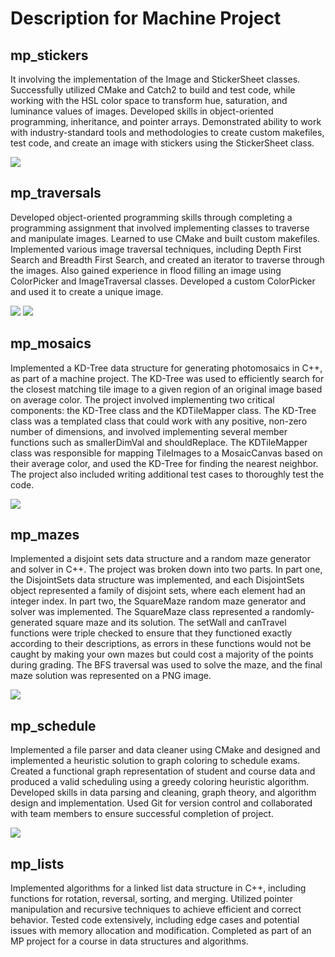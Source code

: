 # Description for Machine Project

## mp_stickers

It involving the implementation of the Image and StickerSheet classes. Successfully utilized CMake and Catch2 to build and test code, while working with the HSL color space to transform hue, saturation, and luminance values of images. Developed skills in object-oriented programming, inheritance, and pointer arrays. Demonstrated ability to work with industry-standard tools and methodologies to create custom makefiles, test code, and create an image with stickers using the StickerSheet class.

[![](https://courses.engr.illinois.edu/cs225/fa2022/assets/assignments/mps/mp_stickers/student_artwork/1.png)](https://courses.engr.illinois.edu/cs225/fa2022/mps/stickers/)





## mp_traversals

Developed object-oriented programming skills through completing a programming assignment that involved implementing classes to traverse and manipulate images. Learned to use CMake and built custom makefiles. Implemented various image traversal techniques, including Depth First Search and Breadth First Search, and created an iterator to traverse through the images. Also gained experience in flood filling an image using ColorPicker and ImageTraversal classes. Developed a custom ColorPicker and used it to create a unique image.


[![](https://courses.engr.illinois.edu/cs225/fa2022/assets/assignments/mps/4/bfsghost.gif)](https://courses.engr.illinois.edu/cs225/fa2022/mps/traversals/)    [![](https://courses.engr.illinois.edu/cs225/fa2022/assets/assignments/mps/4/dfsghost.gif)](https://courses.engr.illinois.edu/cs225/fa2022/mps/traversals/)

## mp_mosaics

Implemented a KD-Tree data structure for generating photomosaics in C++, as part of a machine project. The KD-Tree was used to efficiently search for the closest matching tile image to a given region of an original image based on average color. The project involved implementing two critical components: the KD-Tree class and the KDTileMapper class. The KD-Tree class was a templated class that could work with any positive, non-zero number of dimensions, and involved implementing several member functions such as smallerDimVal and shouldReplace. The KDTileMapper class was responsible for mapping TileImages to a MosaicCanvas based on their average color, and used the KD-Tree for finding the nearest neighbor. The project also included writing additional test cases to thoroughly test the code.

[![](https://courses.engr.illinois.edu/cs225/fa2022/assets/assignments/mps/mp_mosaics/student_artwork/67.png)](https://courses.engr.illinois.edu/cs225/fa2022/mps/mosaics/)




## mp_mazes

Implemented a disjoint sets data structure and a random maze generator and solver in C++. The project was broken down into two parts. In part one, the DisjointSets data structure was implemented, and each DisjointSets object represented a family of disjoint sets, where each element had an integer index. In part two, the SquareMaze random maze generator and solver was implemented. The SquareMaze class represented a randomly-generated square maze and its solution. The setWall and canTravel functions were triple checked to ensure that they functioned exactly according to their descriptions, as errors in these functions would not be caught by making your own mazes but could cost a majority of the points during grading. The BFS traversal was used to solve the maze, and the final maze solution was represented on a PNG image.

[![](https://courses.engr.illinois.edu/cs225/fa2022/assets/assignments/mps/mp_mazes/student_artwork/21.png)](https://courses.engr.illinois.edu/cs225/fa2022/mps/mazes/)


## mp_schedule

Implemented a file parser and data cleaner using CMake and designed and implemented a heuristic solution to graph coloring to schedule exams. Created a functional graph representation of student and course data and produced a valid scheduling using a greedy coloring heuristic algorithm. Developed skills in data parsing and cleaning, graph theory, and algorithm design and implementation. Used Git for version control and collaborated with team members to ensure successful completion of project.


[![](https://courses.engr.illinois.edu/cs225/fa2022/assets/assignments/mps/mp_schedule/graph-color-examplev2.png)](https://courses.engr.illinois.edu/cs225/fa2022/mps/schedule/)


## mp_lists

Implemented algorithms for a linked list data structure in C++, including functions for rotation, reversal, sorting, and merging. Utilized pointer manipulation and recursive techniques to achieve efficient and correct behavior. Tested code extensively, including edge cases and potential issues with memory allocation and modification. Completed as part of an MP project for a course in data structures and algorithms.
